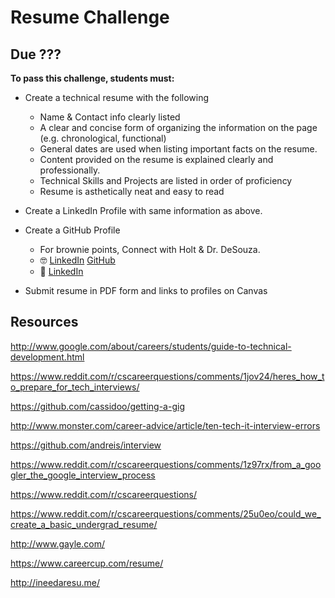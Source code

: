 # Resume Challenge
## Due ???

**To pass this challenge, students must:**

- Create a technical resume with the following
    - Name & Contact info clearly listed
    - A clear and concise form of organizing the information on the page (e.g. chronological, functional)
    - General dates are used when listing important facts on the resume.
    - Content provided on the resume is explained clearly and professionally.
    - Technical Skills and Projects are listed in order of proficiency
    - Resume is asthetically neat and easy to read

- Create a LinkedIn Profile with same information as above.
- Create a GitHub Profile
    - For brownie points, Connect with Holt & Dr. DeSouza.
    - 🤓 [LinkedIn](https://linkedin.com/in/holtwashere) [GitHub](https://github.com/holtwashere)
    - 🤖 [LinkedIn](https://www.linkedin.com/in/guilherme-desouza-283baa32/)

- Submit resume in PDF form and links to profiles on Canvas

## Resources

http://www.google.com/about/careers/students/guide-to-technical-development.html

https://www.reddit.com/r/cscareerquestions/comments/1jov24/heres_how_to_prepare_for_tech_interviews/

https://github.com/cassidoo/getting-a-gig

http://www.monster.com/career-advice/article/ten-tech-it-interview-errors

https://github.com/andreis/interview

https://www.reddit.com/r/cscareerquestions/comments/1z97rx/from_a_googler_the_google_interview_process 

https://www.reddit.com/r/cscareerquestions/

https://www.reddit.com/r/cscareerquestions/comments/25u0eo/could_we_create_a_basic_undergrad_resume/

http://www.gayle.com/

https://www.careercup.com/resume/

http://ineedaresu.me/
